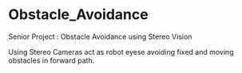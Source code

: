# Obstacle_Avoidance
Senior Project : Obstacle Avoidance using Stereo Vision

Using Stereo Cameras act as robot eyese avoiding fixed and moving obstacles in forward path.
